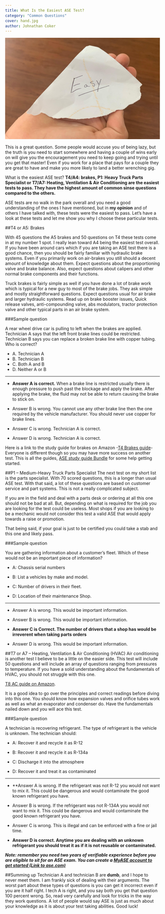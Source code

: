 ```yaml
---
title: What Is the Easiest ASE Test?
category: "Common Questions"
cover: hand.jpg
author: Johnathan Coker
---
```


![unsplash.com](./hand.jpg)


This is a great question. Some people would accuse you of being lazy, but the truth is you need to start somewhere and having a couple of wins early on will give you the encouragement you need to keep going and trying until you get that master! Even if you work for a place that pays for a couple they are great to have and make you more likely to land a better wrenching gig.  

What is the easiest ASE test? **T4/A4: brakes, P1: Heavy Truck Parts Specialist or T7/A7: Heating, Ventilation & Air Conditioning are the easiest tests to pass. They have the highest amount of common sinse questions compared to the others.**

ASE tests are no walk in the park overall and you need a good understanding of the ones I have mentioned, but in **my opinion** and of others I have talked with, these tests were the easiest to pass. Let’s have a look at these tests and let me show you why I choose these particular tests.

##T4 or A5: Brakes 

With 45 questions the A5 brakes and 50 questions on T4 these tests come in at my number 1 spot. I really lean toward A4 being the easiest test overall. If you have been around cars which if you are taking an ASE test there is a good chance, then you should be fairly familiar with hydraulic brake systems. Even if you primarily work on air-brakes you still should a decent amount of knowledge about them. Expect questions about the proportioning valve and brake balance. Also, expect questions about calipers and other normal brake components and their functions.

Truck brakes is fairly simple as well if you have done a lot of brake work which is typical for a new guy to most of the brake jobs. They ask simple and mostly straightforward questions. Expect questions usual for air brake and larger hydraulic systems. Read up on brake booster issues, Quick release valves, anti-compounding valve, abs modulators, tractor protection valve and other typical parts in an air brake system. 

###Sample question

A rear wheel drive car is pulling to left when the brakes are applied. Technician A says that the left front brake lines could be restricted. Technician B says you can replace a broken brake line with copper tubing. Who is correct?

- A. Technician A
- B. Technician B
- C. Both A and B
- D. Neither A or B

----

-	**Answer A is correct.** When a brake line is restricted usually there is enough pressure to push past the blockage and apply the brake. After applying the brake, the fluid may not be able to return causing the brake to stick on.

-	Answer B is wrong. You cannot use any other brake line then the one required by the vehicle manufacturer. You should never use copper for brake lines. 

-	Answer C is wrong. Technician A is correct.

-	Answer D is wrong. Technician A is correct.

Here is a link to the study guide for brakes on Amazon -[T4 Brakes guide](https://www.amazon.com/gp/product/1111129002/ref=as_li_tl?ie=UTF8&camp=1789&creative=9325&creativeASIN=1111129002&linkCode=as2&tag=learndiesels-20&linkId=b4b25624f4e489bc5a147b40f7f9923b)- Everyone is different though so you may have more success on another test. This is all the guides, [ASE study guide Bundle](https://www.amazon.com/gp/product/1934855448/ref=as_li_tl?ie=UTF8&camp=1789&creative=9325&creativeASIN=1934855448&linkCode=as2&tag=learndiesels-20&linkId=e574a887d540ec05fc635a914986cc5d) for some help getting started.


 

##P1 – Medium-Heavy Truck Parts Specialist 
 The next test on my short list is the parts specialist. With 70 scored questions, this is a longer than usual ASE test. With that said, a lot of these questions are based on customer service and part systems. This is not a really complicated subject.

If you are in the field and deal with a parts desk or ordering at all this one should not be bad at all. But, depending on what is required for the job you are looking for the test could be useless. Most shops if you are looking to be a mechanic would not consider this test a valid ASE that would apply towards a raise or promotion. 

That being said, if your goal is just to be certified you could take a stab and this one and likely pass. 

###Sample question

You are gathering information about a customer’s fleet. Which of these would not be an important piece of information? 


-	A: Chassis serial numbers 

-	B: List a vehicles by make and model. 

-	C: Number of drivers in their fleet. 

-	D: Location of their maintenance Shop.


____

-	Answer A is wrong. This would be important information.

-	Answer B is wrong. This would be important information. 

-	**Answer C is Correct.  The number of drivers that a shop has would be irreverent when taking parts orders**

-	Answer D is wrong. This would be important information. 

##T7 or A7 – Heating, Ventilation & Air Conditioning (HVAC)
Air conditioning is another test I believe to be a little on the easier side. This test will include 50 questions and will include an array of questions ranging from pressures to temperature. If you have a solid understanding about the fundamentals of HVAC, you should not struggle with this one. 

[T8 AC guide on Amazon](https://www.amazon.com/gp/product/1111129037/ref=as_li_tl?ie=UTF8&camp=1789&creative=9325&creativeASIN=1111129037&linkCode=as2&tag=learndiesels-20&linkId=76f415bb31d70fe9860c823a37c7a01a).

It is a good idea to go over the principles and correct readings before diving into this one. You should know how expansion valves and orifice tubes work as well as what an evaporator and condenser do. Have the fundamentals nailed down and you will ace this test. 

###Sample question

A technician is recovering refrigerant. The type of refrigerant is the vehicle is unknown. The technician should:

-	A: Recover it and recycle it as R-12
 
-	B: Recover it and recycle it as R-134a

-	 C: Discharge it into the atmosphere

-	D: Recover it and treat it as contaminated 



----


-	**Answer A is wrong. If the refrigerant was not R-12 you would not want to mix it. This could be dangerous and would contaminate the good known refrigerant you have. 

-	Answer B is wrong. If the refrigerant was not R-134A you would not want to mix it. This could be dangerous and would contaminate the good known refrigerant you have.  

-	Answer C is wrong. This is illegal and can be enforced with a fine or jail time. 

-	**Answer D is correct. Anytime you are dealing with an unknown refrigerant you should treat it as if it is not reusable or contaminated.**
 
***Note: remember you need two years of verifiable experience before you are eligible to sit for an ASE exam. You can create a [MyASE account to get started (Link to ase.com)](https://www.ase.com/Tests/ASE-Certification-Tests/Register-Now.aspx)***

##Summing up
Technician A and technician B are **dumb**, and I hope to never meet them. I am frankly sick of dealing with their arguments. The worst part about these types of questions is you can get it incorrect even if you are it half right. I tech A is right, and you say both you get that question 100 percent wrong. So, read very carefully and look for tricks in the way they work questions. A lot of people would say ASE is just as much about your knowledge as it is about your test taking abilities. Good luck!

